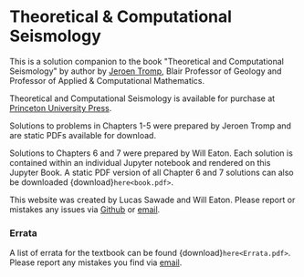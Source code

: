 # Theoretical & Computational Seismology

This is a solution companion to the book "Theoretical and Computational
Seismology" by author by [Jeroen Tromp](https://tromp.princeton.edu/people/jeroen-tromp), Blair Professor of Geology and Professor of Applied & Computational Mathematics.

Theoretical and Computational Seismology is available for purchase at [Princeton University
Press](https://press.princeton.edu/books/hardcover/9780691267968/theoretical-and-computational-seismology?srsltid=AfmBOopvcYeZzfsQZXwoQYsOS42YjHRRO1JTcj5uKIG27agrDBY0z_1e).


Solutions to problems in Chapters 1-5 were prepared by Jeroen Tromp and are static PDFs available for download. 

Solutions to Chapters 6 and 7 were prepared by Will Eaton. Each solution is contained within an individual Jupyter notebook and rendered on this Jupyter Book. A static PDF version of all Chapter 6 and 7 solutions can also be downloaded {download}`here<book.pdf>`.

This website was created by Lucas Sawade and Will Eaton. Please report or mistakes any issues via [Github](https://github.com/TheoreticalAndComputationalSeismology/theoreticalandcomputationalseismology.github.io/issues/new?title=Issue%20on%20page%20%2Fintro.html&body=Your%20issue%20content%20here) or [email](mailto:weaton@princeton.edu?subject=TCS%20Solutions%20Issue&cc=lsawade@princeton.edu).

### Errata 
A list of errata for the textbook can be found {download}`here<Errata.pdf>`. Please report any mistakes you find via [email](mailto:jtromp@princeton.edu?subject=TCS%20Errata). 


```{tableofcontents}
```
